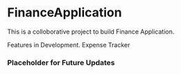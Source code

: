 # FinanceApplication
This is a colloborative project to build Finance Application.

Features in Development.
Expense Tracker

### Placeholder for Future Updates